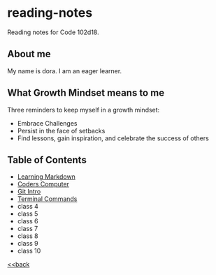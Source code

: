 # reading-notes
Reading notes for Code 102d18.

## About me
My name is dora. I am an eager learner.

## What Growth Mindset means to me

Three reminders to keep myself in a growth mindset:
- Embrace Challenges
- Persist in the face of setbacks
- Find lessons, gain inspiration, and celebrate the success of others

## Table of Contents
- [Learning Markdown](learning_markdown.md)
- [Coders Computer](coders_computer.md)
- [Git Intro](git_intro.md)
- [Terminal Commands](terminal_commands.md)
- class 4
- class 5
- class 6 
- class 7
- class 8
- class 9
- class 10

[<<back](coders_computer.md)
